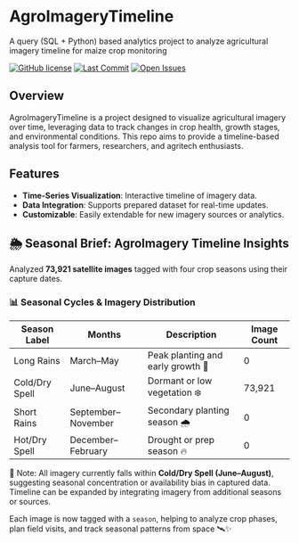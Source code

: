 # AgroImageryTimeline
A query (SQL + Python) based analytics project to analyze agricultural imagery timeline for maize crop monitoring

[![GitHub license](https://img.shields.io/github/license/Ocholar/AgroImageryTimeline)](https://github.com/Ocholar/AgroImageryTimeline/blob/main/LICENSE)
[![Last Commit](https://img.shields.io/github/last-commit/Ocholar/AgroImageryTimeline)](https://github.com/Ocholar/AgroImageryTimeline/commits/main)
[![Open Issues](https://img.shields.io/github/issues/Ocholar/AgroImageryTimeline)](https://github.com/Ocholar/AgroImageryTimeline/issues)

## Overview
AgroImageryTimeline is a project designed to visualize agricultural imagery over time, leveraging data to track changes in crop health, growth stages, and environmental conditions. This repo aims to provide a timeline-based analysis tool for farmers, researchers, and agritech enthusiasts.

## Features
- **Time-Series Visualization**: Interactive timeline of imagery data.
- **Data Integration**: Supports prepared dataset for real-time updates.
- **Customizable**: Easily extendable for new imagery sources or analytics.

## 🌦️ Seasonal Brief: AgroImagery Timeline Insights

Analyzed **73,921 satellite images** tagged with four crop seasons using their capture dates.

### 📊 Seasonal Cycles & Imagery Distribution

| Season Label       | Months            | Description                        | Image Count |
|--------------------|-------------------|------------------------------------|-------------|
| Long Rains         | March–May         | Peak planting and early growth 🌱 | 0           |
| Cold/Dry Spell     | June–August       | Dormant or low vegetation ❄️       | 73,921      |
| Short Rains        | September–November| Secondary planting season 🌧️      | 0           |
| Hot/Dry Spell      | December–February | Drought or prep season 🔥          | 0           |

🧠 Note: All imagery currently falls within **Cold/Dry Spell (June–August)**, suggesting seasonal concentration or availability bias in captured data. Timeline can be expanded by integrating imagery from additional seasons or sources.

Each image is now tagged with a `season`, helping to analyze crop phases, plan field visits, and track seasonal patterns from space 🛰️✨
